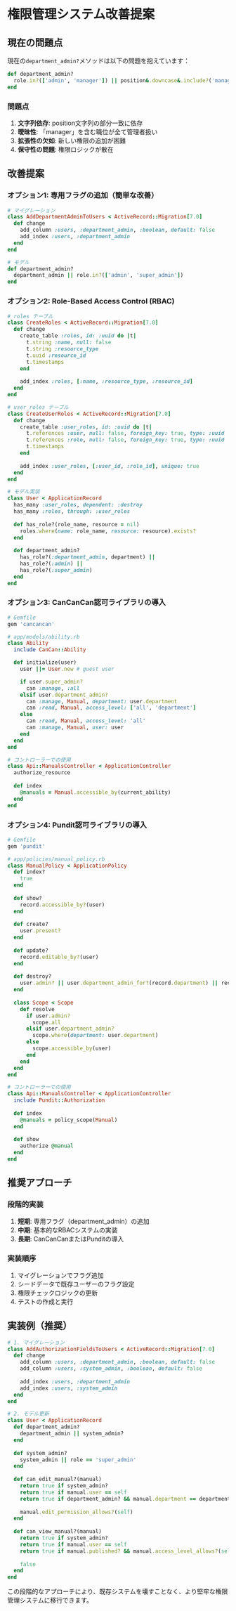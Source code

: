 # 権限管理システム改善提案

## 現在の問題点

現在の`department_admin?`メソッドは以下の問題を抱えています：

```ruby
def department_admin?
  role.in?(['admin', 'manager']) || position&.downcase&.include?('manager')
end
```

### 問題点
1. **文字列依存**: position文字列の部分一致に依存
2. **曖昧性**: 「manager」を含む職位が全て管理者扱い
3. **拡張性の欠如**: 新しい権限の追加が困難
4. **保守性の問題**: 権限ロジックが散在

## 改善提案

### オプション1: 専用フラグの追加（簡単な改善）

```ruby
# マイグレーション
class AddDepartmentAdminToUsers < ActiveRecord::Migration[7.0]
  def change
    add_column :users, :department_admin, :boolean, default: false
    add_index :users, :department_admin
  end
end

# モデル
def department_admin?
  department_admin || role.in?(['admin', 'super_admin'])
end
```

### オプション2: Role-Based Access Control (RBAC)

```ruby
# roles テーブル
class CreateRoles < ActiveRecord::Migration[7.0]
  def change
    create_table :roles, id: :uuid do |t|
      t.string :name, null: false
      t.string :resource_type
      t.uuid :resource_id
      t.timestamps
    end
    
    add_index :roles, [:name, :resource_type, :resource_id]
  end
end

# user_roles テーブル
class CreateUserRoles < ActiveRecord::Migration[7.0]
  def change
    create_table :user_roles, id: :uuid do |t|
      t.references :user, null: false, foreign_key: true, type: :uuid
      t.references :role, null: false, foreign_key: true, type: :uuid
      t.timestamps
    end
    
    add_index :user_roles, [:user_id, :role_id], unique: true
  end
end

# モデル実装
class User < ApplicationRecord
  has_many :user_roles, dependent: :destroy
  has_many :roles, through: :user_roles
  
  def has_role?(role_name, resource = nil)
    roles.where(name: role_name, resource: resource).exists?
  end
  
  def department_admin?
    has_role?(:department_admin, department) || 
    has_role?(:admin) || 
    has_role?(:super_admin)
  end
end
```

### オプション3: CanCanCan認可ライブラリの導入

```ruby
# Gemfile
gem 'cancancan'

# app/models/ability.rb
class Ability
  include CanCan::Ability

  def initialize(user)
    user ||= User.new # guest user

    if user.super_admin?
      can :manage, :all
    elsif user.department_admin?
      can :manage, Manual, department: user.department
      can :read, Manual, access_level: ['all', 'department']
    else
      can :read, Manual, access_level: 'all'
      can :manage, Manual, user: user
    end
  end
end

# コントローラーでの使用
class Api::ManualsController < ApplicationController
  authorize_resource
  
  def index
    @manuals = Manual.accessible_by(current_ability)
  end
end
```

### オプション4: Pundit認可ライブラリの導入

```ruby
# Gemfile
gem 'pundit'

# app/policies/manual_policy.rb
class ManualPolicy < ApplicationPolicy
  def index?
    true
  end
  
  def show?
    record.accessible_by?(user)
  end
  
  def create?
    user.present?
  end
  
  def update?
    record.editable_by?(user)
  end
  
  def destroy?
    user.admin? || user.department_admin_for?(record.department) || record.user == user
  end
  
  class Scope < Scope
    def resolve
      if user.admin?
        scope.all
      elsif user.department_admin?
        scope.where(department: user.department)
      else
        scope.accessible_by(user)
      end
    end
  end
end

# コントローラーでの使用
class Api::ManualsController < ApplicationController
  include Pundit::Authorization
  
  def index
    @manuals = policy_scope(Manual)
  end
  
  def show
    authorize @manual
  end
end
```

## 推奨アプローチ

### 段階的実装
1. **短期**: 専用フラグ（department_admin）の追加
2. **中期**: 基本的なRBACシステムの実装
3. **長期**: CanCanCanまたはPunditの導入

### 実装順序
1. マイグレーションでフラグ追加
2. シードデータで既存ユーザーのフラグ設定
3. 権限チェックロジックの更新
4. テストの作成と実行

## 実装例（推奨）

```ruby
# 1. マイグレーション
class AddAuthorizationFieldsToUsers < ActiveRecord::Migration[7.0]
  def change
    add_column :users, :department_admin, :boolean, default: false
    add_column :users, :system_admin, :boolean, default: false
    
    add_index :users, :department_admin
    add_index :users, :system_admin
  end
end

# 2. モデル更新
class User < ApplicationRecord
  def department_admin?
    department_admin || system_admin?
  end
  
  def system_admin?
    system_admin || role == 'super_admin'
  end
  
  def can_edit_manual?(manual)
    return true if system_admin?
    return true if manual.user == self
    return true if department_admin? && manual.department == department
    
    manual.edit_permission_allows?(self)
  end
  
  def can_view_manual?(manual)
    return true if system_admin?
    return true if manual.user == self
    return true if manual.published? && manual.access_level_allows?(self)
    
    false
  end
end
```

この段階的なアプローチにより、既存システムを壊すことなく、より堅牢な権限管理システムに移行できます。 
